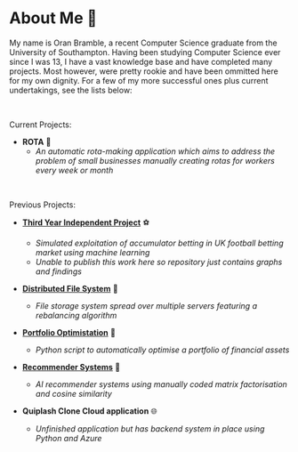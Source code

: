 # **About Me  👨** 

My name is Oran Bramble, a recent Computer Science graduate from the University of Southampton. Having been studying Computer Science ever since I was 13, I have a vast knowledge base and have completed many projects. Most however, were pretty rookie and have been ommitted here for my own dignity. For a few of my more successful ones plus current undertakings, see the lists below:

</br>

Current Projects:

- **ROTA** 📆
    - _An automatic rota-making application which aims to address the problem of small businesses manually creating rotas for workers every week or month_

</br>

Previous Projects:

- [**Third Year Independent Project**](https://github.com/oranbramble/Accumulator-Profiting) ⚽
    - _Simulated exploitation of accumulator betting in UK football betting market using machine learning_
    - _Unable to publish this work here so repository just contains graphs and findings_
      
- **[Distributed File System](https://github.com/oranbramble/Distributed-File-System)** 📁
    - _File storage system spread over multiple servers featuring a rebalancing algorithm_

- **[Portfolio Optimistation](https://github.com/oranbramble/Portfolio-Optimisation)** 💼
    - _Python script to automatically optimise a portfolio of financial assets_

- [**Recommender Systems**](https://github.com/oranbramble/Recommender-Systems) 📱
    - _AI recommender systems using manually coded matrix factorisation and cosine similarity_
    
- **Quiplash Clone Cloud application** 🌐
    - _Unfinished application but has backend system in place using Python and Azure_





